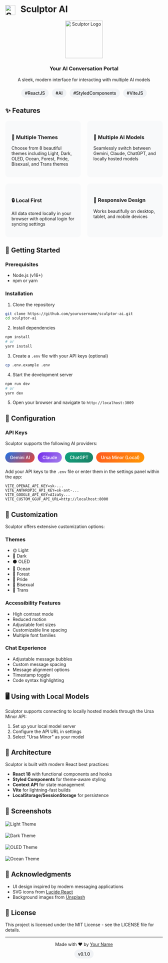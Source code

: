 # <img src="/images/sculptor.svg" width="32" height="32" alt="Sculptor Logo" style="vertical-align: middle; margin-right: 10px;"> Sculptor AI

<div align="center">
  <img src="/images/sculptor.svg" width="120" height="120" alt="Sculptor Logo">
  <h3>Your AI Conversation Portal</h3>
  <p>A sleek, modern interface for interacting with multiple AI models</p>

  <div style="display: flex; justify-content: center; gap: 10px; flex-wrap: wrap; margin: 20px 0;">
    <span style="background: #f0f2f5; padding: 6px 12px; border-radius: 20px; font-size: 14px; font-weight: 500;">#ReactJS</span>
    <span style="background: #f0f2f5; padding: 6px 12px; border-radius: 20px; font-size: 14px; font-weight: 500;">#AI</span>
    <span style="background: #f0f2f5; padding: 6px 12px; border-radius: 20px; font-size: 14px; font-weight: 500;">#StyledComponents</span>
    <span style="background: #f0f2f5; padding: 6px 12px; border-radius: 20px; font-size: 14px; font-weight: 500;">#ViteJS</span>
  </div>
</div>

## ✨ Features

<div style="display: grid; grid-template-columns: repeat(auto-fit, minmax(240px, 1fr)); gap: 20px; margin: 20px 0;">
  <div style="background: #f8f9fa; padding: 20px; border-radius: 10px;">
    <h3>🌈 Multiple Themes</h3>
    <p>Choose from 8 beautiful themes including Light, Dark, OLED, Ocean, Forest, Pride, Bisexual, and Trans themes</p>
  </div>
  <div style="background: #f8f9fa; padding: 20px; border-radius: 10px;">
    <h3>🤖 Multiple AI Models</h3>
    <p>Seamlessly switch between Gemini, Claude, ChatGPT, and locally hosted models</p>
  </div>
  <div style="background: #f8f9fa; padding: 20px; border-radius: 10px;">
    <h3>🔒 Local First</h3>
    <p>All data stored locally in your browser with optional login for syncing settings</p>
  </div>
  <div style="background: #f8f9fa; padding: 20px; border-radius: 10px;">
    <h3>📱 Responsive Design</h3>
    <p>Works beautifully on desktop, tablet, and mobile devices</p>
  </div>
</div>

## 🚀 Getting Started

### Prerequisites

- Node.js (v16+)
- npm or yarn

### Installation

1. Clone the repository
```bash
git clone https://github.com/yourusername/sculptor-ai.git
cd sculptor-ai
```

2. Install dependencies
```bash
npm install
# or
yarn install
```

3. Create a `.env` file with your API keys (optional)
```bash
cp .env.example .env
```

4. Start the development server
```bash
npm run dev
# or
yarn dev
```

5. Open your browser and navigate to `http://localhost:3009`

## 🔧 Configuration

### API Keys

Sculptor supports the following AI providers:

<div style="display: flex; flex-wrap: wrap; gap: 10px; margin: 20px 0;">
  <span style="background: linear-gradient(135deg, #1B72E8, #EA4335); color: white; padding: 8px 15px; border-radius: 20px; font-size: 14px; font-weight: 500;">Gemini AI</span>
  <span style="background: linear-gradient(135deg, #732BEB, #A480EB); color: white; padding: 8px 15px; border-radius: 20px; font-size: 14px; font-weight: 500;">Claude</span>
  <span style="background: linear-gradient(135deg, #10A37F, #1A7F64); color: white; padding: 8px 15px; border-radius: 20px; font-size: 14px; font-weight: 500;">ChatGPT</span>
  <span style="background: linear-gradient(135deg, #FF5722, #FF9800); color: white; padding: 8px 15px; border-radius: 20px; font-size: 14px; font-weight: 500;">Ursa Minor (Local)</span>
</div>

Add your API keys to the `.env` file or enter them in the settings panel within the app:

```
VITE_OPENAI_API_KEY=sk-...
VITE_ANTHROPIC_API_KEY=sk-ant-...
VITE_GOOGLE_API_KEY=AIzaSy...
VITE_CUSTOM_GGUF_API_URL=http://localhost:8000
```

## 🎨 Customization

Sculptor offers extensive customization options:

### Themes
- 🌞 Light
- 🌙 Dark
- ⚫ OLED
- 🌊 Ocean
- 🌲 Forest
- 🌈 Pride
- 💖 Bisexual
- 💙 Trans

### Accessibility Features
- High contrast mode
- Reduced motion
- Adjustable font sizes
- Customizable line spacing
- Multiple font families

### Chat Experience
- Adjustable message bubbles
- Custom message spacing
- Message alignment options
- Timestamp toggle
- Code syntax highlighting

## 🖥️ Using with Local Models

Sculptor supports connecting to locally hosted models through the Ursa Minor API:

1. Set up your local model server
2. Configure the API URL in settings
3. Select "Ursa Minor" as your model

## 🧩 Architecture

Sculptor is built with modern React best practices:

- **React 18** with functional components and hooks
- **Styled Components** for theme-aware styling
- **Context API** for state management
- **Vite** for lightning-fast builds
- **LocalStorage/SessionStorage** for persistence

## 📱 Screenshots

<div style="display: grid; grid-template-columns: repeat(auto-fit, minmax(300px, 1fr)); gap: 20px; margin: 20px 0;">
  <!-- Add screenshots of your application here -->
  <img src="https://placeholder.pics/svg/300x200/DEDEDE/555555/Light%20Theme" alt="Light Theme">
  <img src="https://placeholder.pics/svg/300x200/222222/FFFFFF/Dark%20Theme" alt="Dark Theme">
  <img src="https://placeholder.pics/svg/300x200/000000/FFFFFF/OLED%20Theme" alt="OLED Theme">
  <img src="https://placeholder.pics/svg/300x200/0277BD/FFFFFF/Ocean%20Theme" alt="Ocean Theme">
</div>

## 🌟 Acknowledgments

- UI design inspired by modern messaging applications
- SVG icons from [Lucide React](https://lucide.dev/)
- Background images from [Unsplash](https://unsplash.com/)

## 📄 License

This project is licensed under the MIT License - see the LICENSE file for details.

---

<div align="center">
  <p>Made with ❤️ by <a href="https://github.com/yourusername">Your Name</a></p>
  <p>
    <span style="background: #f0f2f5; padding: 6px 12px; border-radius: 20px; font-size: 14px; font-weight: 500;">v0.1.0</span>
  </p>
</div>